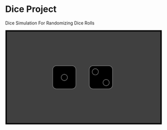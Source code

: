 # Dice Project
Dice Simulation For Randomizing Dice Rolls

![Dice Project](Images/Dice-Image.png "Dice Project")
<!-- <img src="Images/Dice-Image.png" alt="Dice Project" width="1000" height="600"> -->
